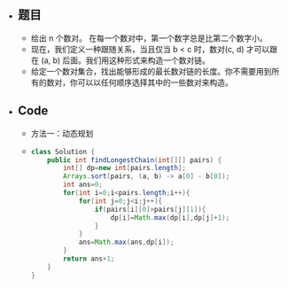 - ## 题目
	- 给出 n 个数对。 在每一个数对中，第一个数字总是比第二个数字小。
	- 现在，我们定义一种跟随关系，当且仅当 b < c 时，数对(c, d) 才可以跟在 (a, b) 后面。我们用这种形式来构造一个数对链。
	- 给定一个数对集合，找出能够形成的最长数对链的长度。你不需要用到所有的数对，你可以以任何顺序选择其中的一些数对来构造。
- ## Code
	- 方法一：动态规划
	- ```java
	  class Solution {
	      public int findLongestChain(int[][] pairs) {
	          int[] dp=new int[pairs.length];
	          Arrays.sort(pairs, (a, b) -> a[0] - b[0]);
	          int ans=0;
	          for(int i=0;i<pairs.length;i++){
	              for(int j=0;j<i;j++){
	                  if(pairs[i][0]>pairs[j][1]){
	                      dp[i]=Math.max(dp[i],dp[j]+1);
	                  }
	              }
	              ans=Math.max(ans,dp[i]);
	          }
	          return ans+1;
	      }
	  }
	  ```